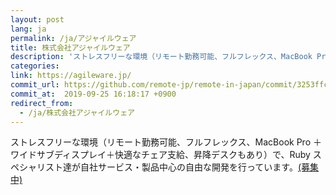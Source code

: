```yaml
---
layout: post
lang: ja
permalink: /ja/アジャイルウェア
title: 株式会社アジャイルウェア
description: 'ストレスフリーな環境（リモート勤務可能、フルフレックス、MacBook Pro ＋ワイドサブディスプレイ＋快適なチェア支給、昇降デスクもあり）で、Ruby スペシャリスト達が自社サービス・製品中心の自由な開発を行っています。(募集中)'
categories: 
link: https://agileware.jp/
commit_url: https://github.com/remote-jp/remote-in-japan/commit/3253ffc395978db9bbea3254a2f96c403b1f54c2
commit_at:  2019-09-25 16:18:17 +0900
redirect_from:
  - /ja/株式会社アジャイルウェア
---
```


<p>ストレスフリーな環境（リモート勤務可能、フルフレックス、MacBook Pro ＋ワイドサブディスプレイ＋快適なチェア支給、昇降デスクもあり）で、Ruby スペシャリスト達が自社サービス・製品中心の自由な開発を行っています。<a href="https://www.green-japan.com/company/4199">(募集中)</a></p>
